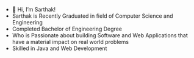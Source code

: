 - 👋 Hi, I’m Sarthak!
- Sarthak is Recently Graduated in field of Computer Science and Engineering 
- Completed Bachelor of Engineering Degree
- Who is Passionate about building Software and Web Applications that have a material impact on real world problems
- Skilled in Java and Web Development

